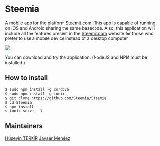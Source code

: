 # Steemia
A mobile app for the platform [Steemit.com](https://steemit.com/). This app is capable of running on iOS and Android sharing the same basecode. Also, this application will include all the features present in the [Steemit.com](https://steemit.com/) website for those who prefer to use a mobile device instead of a desktop computer.
 
![](https://i.hizliresim.com/NZqzMX.png)

You can download and try the application.  (NodeJS and NPM must be installed.)
## How to install
```
$ sudo npm install -g cordova
$ sudo npm install -g ionic
$ git clone https://github.com/Steemia/Steemia
$ cd Steemia
$ npm install
$ ionic serve --l
```

## Maintainers
[Hüseyin TERKİR](https://github.com/hsynterkr)
[Jayser Mendez](https://github.com/jayserdny/)
